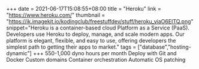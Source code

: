 +++
date = 2021-06-17T15:08:55+08:00
title = "Heroku"
link = "https://www.heroku.com/"
thumbnail = "https://ik.imagekit.io/kodingclub/freestuffdev/stuff/heroku_yiaO6EITQ.png"
snippet="Heroku is a container-based cloud Platform as a Service (PaaS). Developers use Heroku to deploy, manage, and scale modern apps. Our platform is elegant, flexible, and easy to use, offering developers the simplest path to getting their apps to market."
tags = ["database","hosting-dynamic"]
+++
550-1,000 dyno hours per month
Deploy with Git and Docker
Custom domains
Container orchestration
Automatic OS patching